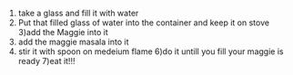 1) take a glass and fill it with water
2) Put that filled glass of water into the container and keep it on stove 
3)add the Maggie into  it
4) add the maggie masala into it 
5) stir it with spoon on medeium flame 
6)do it untill you fill your maggie is ready 
7)eat it!!!
